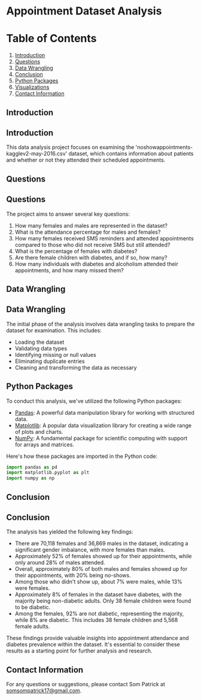 # Appointment Dataset Analysis

# Table of Contents

1. [Introduction](#introduction)
2. [Questions](#questions)
3. [Data Wrangling](#data-wrangling)
4. [Conclusion](#conclusion)
5. [Python Packages](#python-packages)
6. [Visualizations](#visualizations)
7. [Contact Information](#contact-information)


## Introduction <a name="introduction"></a>
## Introduction
This data analysis project focuses on examining the 'noshowappointments-kagglev2-may-2016.csv' dataset, which contains information about patients and whether or not they attended their scheduled appointments.


## Questions <a name="questions"></a>
## Questions
The project aims to answer several key questions:
1. How many females and males are represented in the dataset?
2. What is the attendance percentage for males and females?
3. How many females received SMS reminders and attended appointments compared to those who did not receive SMS but still attended?
4. What is the percentage of females with diabetes?
5. Are there female children with diabetes, and if so, how many?
6. How many individuals with diabetes and alcoholism attended their appointments, and how many missed them?


## Data Wrangling <a name="data-wrangling"></a>
## Data Wrangling
The initial phase of the analysis involves data wrangling tasks to prepare the dataset for examination. This includes:
- Loading the dataset
- Validating data types
- Identifying missing or null values
- Eliminating duplicate entries
- Cleaning and transforming the data as necessary

## Python Packages <a name="python-packages"></a>
To conduct this analysis, we've utilized the following Python packages:

- [Pandas](https://pandas.pydata.org/): A powerful data manipulation library for working with structured data.
- [Matplotlib](https://matplotlib.org/): A popular data visualization library for creating a wide range of plots and charts.
- [NumPy](https://numpy.org/): A fundamental package for scientific computing with support for arrays and matrices.


Here's how these packages are imported in the Python code:

```python
import pandas as pd
import matplotlib.pyplot as plt
import numpy as np
```


## Conclusion <a name="conclusion"></a>
## Conclusion

The analysis has yielded the following key findings:

- There are 70,118 females and 36,869 males in the dataset, indicating a significant gender imbalance, with more females than males.
- Approximately 52% of females showed up for their appointments, while only around 28% of males attended.
- Overall, approximately 80% of both males and females showed up for their appointments, with 20% being no-shows.
- Among those who didn't show up, about 7% were males, while 13% were females.
- Approximately 8% of females in the dataset have diabetes, with the majority being non-diabetic adults. Only 38 female children were found to be diabetic.
- Among the females, 92% are not diabetic, representing the majority, while 8% are diabetic. This includes 38 female children and 5,568 female adults.

These findings provide valuable insights into appointment attendance and diabetes prevalence within the dataset. It's essential to consider these results as a starting point for further analysis and research.


## Contact Information <a name="contact-information"></a>
For any questions or suggestions, please contact Som Patrick at [somsompatrick17@gmail.com](mailto:somsompatrick17@gmail.com).
